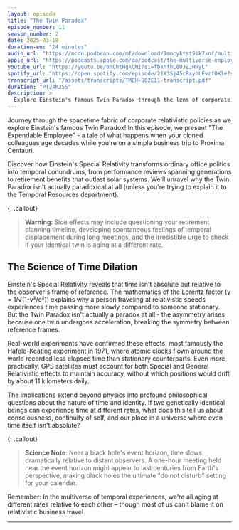 ```yaml
---
layout: episode
title: "The Twin Paradox"
episode_number: 11
season_number: 2
date: 2025-03-18
duration-en: "24 minutes"
audio_url: "https://mcdn.podbean.com/mf/download/9mmcyktst9ik7xnf/multiverse-employee-handbook-s02e11.mp3"
apple_url: "https://podcasts.apple.com/ca/podcast/the-multiverse-employee-handbook/id1764134739?i=1000699610032"
youtube_url: "https://youtu.be/bhChtHgkCMI?si=fbkhfhL8UJZJHHyL"
spotify_url: "https://open.spotify.com/episode/21X3Sj45cRxyhLEvrfOXle?si=z2VHqygpR_2fLu3suc06YQ"
transcript_url: "/assets/transcripts/TMEH-S02E11-transcript.pdf"
duration: "PT24M25S"
description: >
  Explore Einstein's famous Twin Paradox through the lens of corporate culture, featuring "The Expendable Employee" - a tale of what happens when your cloned colleagues age decades while you're on a business trip to Proxima Centauri.
---
```


Journey through the spacetime fabric of corporate relativistic policies as we explore Einstein's famous Twin Paradox! In this episode, we present "The Expendable Employee" - a tale of what happens when your cloned colleagues age decades while you're on a simple business trip to Proxima Centauri.

Discover how Einstein's Special Relativity transforms ordinary office politics into temporal conundrums, from performance reviews spanning generations to retirement benefits that outlast solar systems. We'll unravel why the Twin Paradox isn't actually paradoxical at all (unless you're trying to explain it to the Temporal Resources department).

{: .callout}
> **Warning**: Side effects may include questioning your retirement planning timeline, developing spontaneous feelings of temporal displacement during long meetings, and the irresistible urge to check if your identical twin is aging at a different rate.

## The Science of Time Dilation
Einstein's Special Relativity reveals that time isn't absolute but relative to the observer's frame of reference. The mathematics of the Lorentz factor (γ = 1/√(1-v²/c²)) explains why a person traveling at relativistic speeds experiences time passing more slowly compared to someone stationary. But the Twin Paradox isn't actually a paradox at all - the asymmetry arises because one twin undergoes acceleration, breaking the symmetry between reference frames.

Real-world experiments have confirmed these effects, most famously the Hafele-Keating experiment in 1971, where atomic clocks flown around the world recorded less elapsed time than stationary counterparts. Even more practically, GPS satellites must account for both Special and General Relativistic effects to maintain accuracy, without which positions would drift by about 11 kilometers daily.

The implications extend beyond physics into profound philosophical questions about the nature of time and identity. If two genetically identical beings can experience time at different rates, what does this tell us about consciousness, continuity of self, and our place in a universe where even time itself isn't absolute?

{: .callout}
> **Science Note**: Near a black hole's event horizon, time slows dramatically relative to distant observers. A one-hour meeting held near the event horizon might appear to last centuries from Earth's perspective, making black holes the ultimate "do not disturb" setting for your calendar.


Remember: In the multiverse of temporal experiences, we're all aging at different rates relative to each other – though most of us can't blame it on relativistic business travel.

---
